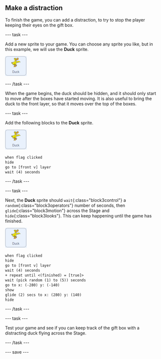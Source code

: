 ## Make a distraction

To finish the game, you can add a distraction, to try to stop the player keeping their eyes on the gift box.

--- task ---

Add a new sprite to your game. You can choose any sprite you like, but in this example, we will use the **Duck** sprite.

![image of duck sprite](images/duck-sprite.png)

--- /task ---

When the game begins, the duck should be hidden, and it should only start to move after the boxes have started moving. It is also useful to bring the duck to the front layer, so that it moves over the top of the boxes.

--- task ---

Add the following blocks to the **Duck** sprite.

![image of duck sprite](images/duck-sprite.png)

```blocks3
when flag clicked
hide
go to [front v] layer
wait (4) seconds
```

--- /task ---

--- task ---

Next, the **Duck** sprite should `wait`{:class="block3control"}  a `random`{:class="block3operators"} number of seconds, then `glide`{:class="block3motion"} across the Stage and `hide`{:class="block3looks"}. This can keep happening until the game has finished.

![image of duck sprite](images/duck-sprite.png)

```blocks3
when flag clicked
hide
go to [front v] layer
wait (4) seconds
+ repeat until <(finished) = [true]>
wait (pick random (1) to (5)) seconds
go to x: (-280) y: (-140)
show
glide (2) secs to x: (280) y: (140)
hide
```
--- /task ---

--- task ---

Test your game and see if you can keep track of the gift box with a distracting duck flying across the Stage.

--- /task ---

--- save ---

